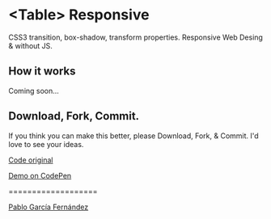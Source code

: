 <h1>&lt;Table&gt; Responsive</h1>

<p>CSS3 transition, box-shadow, transform properties. Responsive Web Desing & without JS.</p>

<!--

<a href="http://www.pablogarciafernandez.com/lab/demo/side-navigation-menu.html" target="_blank">Check out the demo page</a>.

-->

<h2>How it works</h2>
<p>Coming soon...</p>

<!--
<p>We have a &lt;nav&gt; tag on the left of the screen with <code>position: fixed;</code>, a width and a fixed height.</p>
<p>Then we have a list with &lt;svg&gt; images and hidden links with <code>display: none;</code>, when we do a <code>:hover</code> over &lt;nav&gt; tag we added more <code>with</code> to the &lt;nav&gt; and a <code>display: block;</code> so that the links appear.</p>

<p>Finally, we have to write on the &lt;nav&gt; tag the CSS3 <code>transition</code> property:</p>
<pre>
nav{
  transition-delay: 0s;
  transition-duration: 0.4s;
  transition-property: all;
  transition-timing-function: line;
  }
</pre>

-->

<h2>Download, Fork, Commit.</h2>

<p>If you think you can make this better, please Download, Fork, & Commit. I'd love to see your ideas.</p>

<a href="http://www.pablogarciafernandez.com/lab/table-responsive.html" target="_blank">Code original</a>

<a href="http://codepen.io/PableraShow/pen/qdIsm" target="_blank">Demo on CodePen</a>

===================

<a href="http://pablogarciafernandez.com" title="Pablo García Fernández" target="_blank">Pablo García Fernández</a>
